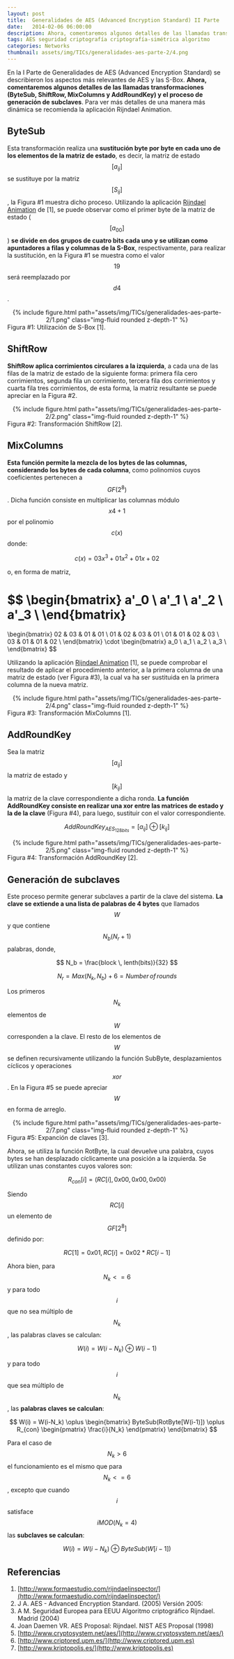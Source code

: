 ```yaml
---
layout: post
title:  Generalidades de AES (Advanced Encryption Standard) II Parte
date:   2014-02-06 06:00:00
description: Ahora, comentaremos algunos detalles de las llamadas transformaciones (ByteSub, ShiftRow, MixColumns y AddRoundKey) y el proceso de generación de subclaves. Para ver más detalles de una manera más dinámica se recomienda la aplicación Rijndael Animation.
tags: AES seguridad criptografía criptografía-simétrica algoritmo
categories: Networks
thumbnail: assets/img/TICs/generalidades-aes-parte-2/4.png
---
```

En la I Parte de Generalidades de AES (Advanced Encryption Standard) se describieron los aspectos más relevantes de AES y las S-Box. **Ahora, comentaremos algunos detalles de las llamadas transformaciones (ByteSub, ShiftRow, MixColumns y AddRoundKey) y el proceso de generación de subclaves**. Para ver más detalles de una manera más dinámica se recomienda la aplicación Rijndael Animation.

## ByteSub

Esta transformación realiza una **sustitución byte por byte en cada uno de los elementos de la matriz de estado**, es decir, la matriz de estado $$[a_{ij}]$$ se sustituye por la matriz $$[S_{ij}]$$, la Figura #1 muestra dicho proceso. Utilizando la aplicación [Rijndael Animation](http://www.formaestudio.com/rijndaelinspector/) de [1], se puede observar como el primer byte de la matriz de estado ($$[a_{00}]$$) **se divide en dos grupos de cuatro bits cada uno y se utilizan como apuntadores a filas y columnas de la S-Box**, respectivamente, para realizar la sustitución, en la Figura #1 se muestra como el valor $$19$$ será reemplazado por $$d4$$.

<div class="row mt-3" style="text-align: center">
    <div class="col-sm mt-3 mt-md-0">
        {% include figure.html path="assets/img/TICs/generalidades-aes-parte-2/1.png" class="img-fluid rounded z-depth-1" %}
    </div>
</div>
<div class="caption">
    Figura #1: Utilización de S-Box [1].
</div>

## ShiftRow

**ShiftRow aplica corrimientos circulares a la izquierda**, a cada una de las filas de la matriz de estado de la siguiente forma: primera fila cero corrimientos, segunda fila un corrimiento, tercera fila dos corrimientos y cuarta fila tres corrimientos, de esta forma, la matriz resultante se puede apreciar en la Figura #2.

<div class="row mt-3" style="text-align: center">
    <div class="col-sm mt-3 mt-md-0">
        {% include figure.html path="assets/img/TICs/generalidades-aes-parte-2/2.png" class="img-fluid rounded z-depth-1" %}
    </div>
</div>
<div class="caption">
    Figura #2: Transformación ShiftRow [2].
</div>

## MixColumns

**Esta función permite la mezcla de los bytes de las columnas, considerando los bytes de cada columna**, como polinomios cuyos coeficientes pertenecen a $$GF(2^8)$$. Dicha función consiste en multiplicar las columnas módulo $$x4+1$$ por el polinomio $$c(x)$$ donde:

$$
c(x)=03x^3+01x^2+01x+02
$$

o, en forma de matriz,

$$
\begin{bmatrix}
a'_0 \\
a'_1 \\
a'_2 \\
a'_3 \\
\end{bmatrix}
=
\begin{bmatrix}
02 & 03 & 01 & 01 \\
01 & 02 & 03 & 01 \\
01 & 01 & 02 & 03 \\
03 & 01 & 01 & 02 \\
\end{bmatrix}
\cdot
\begin{bmatrix}
a_0 \\
a_1 \\
a_2 \\
a_3 \\
\end{bmatrix}
$$

Utilizando la aplicación [Rijndael Animation](http://www.formaestudio.com/rijndaelinspector/) [1], se puede comprobar el resultado de aplicar el procedimiento anterior, a la primera columna de una matriz de estado (ver Figura #3), la cual va ha ser sustituida en la primera columna de la nueva matriz.

<div class="row mt-3" style="text-align: center">
    <div class="col-sm mt-3 mt-md-0">
        {% include figure.html path="assets/img/TICs/generalidades-aes-parte-2/4.png" class="img-fluid rounded z-depth-1" %}
    </div>
</div>
<div class="caption">
    Figura #3: Transformación MixColumns [1].
</div>

## AddRoundKey

Sea la matriz $$[a_{ij}]$$ la matriz de estado y $$[k_{ij}]$$ la matriz de la clave correspondiente a dicha ronda. **La función AddRoundKey consiste en realizar una xor entre las matrices de estado y la de la clave** (Figura #4), para luego, sustituir con el valor correspondiente.

$$
AddRoundKey_{AES_{128bits}}=[a_{ij}] \oplus [k_{ij}]
$$

<div class="row mt-3" style="text-align: center">
    <div class="col-sm mt-3 mt-md-0">
        {% include figure.html path="assets/img/TICs/generalidades-aes-parte-2/5.png" class="img-fluid rounded z-depth-1" %}
    </div>
</div>
<div class="caption">
    Figura #4: Transformación AddRoundKey [2].
</div>

## Generación de subclaves

Este proceso permite generar subclaves a partir de la clave del sistema. **La clave se extiende a una lista de palabras de 4 bytes** que llamados $$W$$ y que contiene $$N_b(N_r+1)$$ palabras, donde,

$$
N_b = \frac{block \, lenth(bits)}{32}
$$

$$
N_r = Max(N_k, N_b)+6 = Number \, of \, rounds
$$

Los primeros $$N_k$$ elementos de $$W$$ corresponden a la clave. El resto de los elementos de $$W$$ se definen recursivamente utilizando la función SubByte, desplazamientos cíclicos y operaciones $$xor$$. En la Figura #5 se puede apreciar $$W$$ en forma de arreglo.

<div class="row mt-3" style="text-align: center">
    <div class="col-sm mt-3 mt-md-0">
        {% include figure.html path="assets/img/TICs/generalidades-aes-parte-2/7.png" class="img-fluid rounded z-depth-1" %}
    </div>
</div>
<div class="caption">
    Figura #5: Expanción de claves [3].
</div>

Ahora, se utiliza la función RotByte, la cual devuelve una palabra, cuyos bytes se han desplazado cíclicamente una posición a la izquierda. Se utilizan unas constantes cuyos valores son:

$$
R_{con}[i]=(RC[i],0x00,0x00,0x00)
$$

Siendo $$RC[i]$$ un elemento de $$GF[2^8]$$ definido por:

$$
RC[1]=0x01, RC[i]=0x02*RC[i-1]
$$

Ahora bien, para $$N_k <= 6$$ y para todo $$i$$ que no sea múltiplo de $$N_k$$, las palabras claves se calculan:

$$
W(i) = W(i-N_k) \oplus W(i-1)
$$

y para todo $$i$$ que sea múltiplo de $$N_k$$, las **palabras claves se calculan**:

$$
W(i) = W(i-N_k) \oplus 
\begin{bmatrix}
ByteSub(RotByte[W(i-1)]) \oplus R_{con} \begin{pmatrix} \frac{i}{N_k} \end{pmatrix}
\end{bmatrix}
$$

Para el caso de $$N_k > 6$$ el funcionamiento es el mismo que para $$N_k <= 6$$, excepto que cuando $$i$$ satisface $$i MOD(N_k=4)$$ las **subclaves se calculan**:

$$
W(i) = W(i-N_k) \oplus ByteSub(W[i-1])
$$

## Referencias

1. [http://www.formaestudio.com/rijndaelinspector/](http://www.formaestudio.com/rijndaelinspector/)
2. J A. AES - Advanced Encryption Standard. (2005) Versión 2005:
3. A M. Seguridad Europea para EEUU Algoritmo criptográfico Rijndael. Madrid (2004)
4. Joan Daemen VR. AES Proposal: Rijndael. NIST AES Proposal (1998)
5. [http://www.cryptosystem.net/aes/](http://www.cryptosystem.net/aes/)
6. [http://www.criptored.upm.es/](http://www.criptored.upm.es)
7. [http://www.kriptopolis.es/](http://www.kriptopolis.es)
